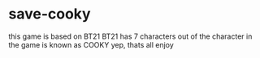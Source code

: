 # save-cooky

this game is based on BT21
BT21 has 7 characters out of the character in the game is known as COOKY
yep, thats all enjoy

